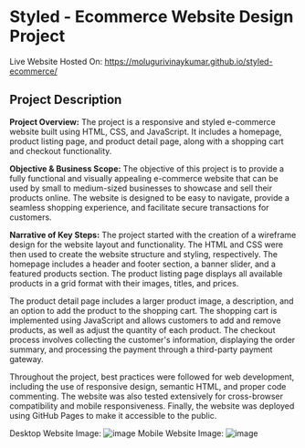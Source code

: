 # Styled - Ecommerce Website Design Project
Live Website Hosted On: https://molugurivinaykumar.github.io/styled-ecommerce/

## Project Description

**Project Overview:** The project is a responsive and styled e-commerce website built using HTML, CSS, and JavaScript. It includes a homepage, product listing page, and product detail page, along with a shopping cart and checkout functionality.

**Objective & Business Scope:** The objective of this project is to provide a fully functional and visually appealing e-commerce website that can be used by small to medium-sized businesses to showcase and sell their products online. The website is designed to be easy to navigate, provide a seamless shopping experience, and facilitate secure transactions for customers.

**Narrative of Key Steps:** The project started with the creation of a wireframe design for the website layout and functionality. The HTML and CSS were then used to create the website structure and styling, respectively. The homepage includes a header and footer section, a banner slider, and a featured products section. The product listing page displays all available products in a grid format with their images, titles, and prices.

The product detail page includes a larger product image, a description, and an option to add the product to the shopping cart. The shopping cart is implemented using JavaScript and allows customers to add and remove products, as well as adjust the quantity of each product. The checkout process involves collecting the customer's information, displaying the order summary, and processing the payment through a third-party payment gateway.

Throughout the project, best practices were followed for web development, including the use of responsive design, semantic HTML, and proper code commenting. The website was also tested extensively for cross-browser compatibility and mobile responsiveness. Finally, the website was deployed using GitHub Pages to make it accessible to the public.

Desktop Website Image: ![image](https://user-images.githubusercontent.com/66858598/234350539-eeb0c9c8-b494-4ee1-9376-111dc350c6bb.png)
Mobile Website Image: ![image](https://user-images.githubusercontent.com/66858598/234350631-f398f40c-3c3c-4c2a-99d9-02fa84355ed5.png)
